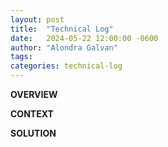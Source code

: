 ```yaml
---
layout: post
title:  "Technical Log"
date:   2024-05-22 12:00:00 -0600
author: "Alondra Galvan"
tags:
categories: technical-log
---
```


**OVERVIEW**


**CONTEXT**



**SOLUTION**


